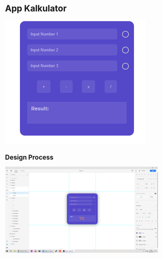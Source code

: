 # App Kalkulator
![App Screenshot](./screenshot/App_Screenshot.png "App Screenshot")

## Design Process
![Design Screenshot](./screenshot/AdobeXD_screenshot.png "Design Screenshot")